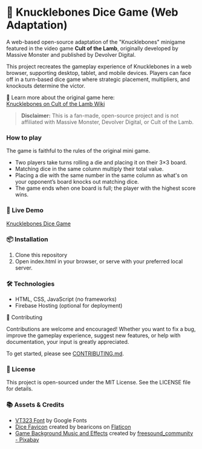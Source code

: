 # 🎲 Knucklebones Dice Game (Web Adaptation)

A web-based open-source adaptation of the "Knucklebones" minigame featured in the video game **Cult of the Lamb**, originally developed by Massive Monster and published by Devolver Digital.

This project recreates the gameplay experience of Knucklebones in a web browser, supporting desktop, tablet, and mobile devices. Players can face off in a turn-based dice game where strategic placement, multipliers, and knockouts determine the victor.

🔗 Learn more about the original game here:  
[Knucklebones on Cult of the Lamb Wiki](https://cult-of-the-lamb.fandom.com/wiki/Knucklebones)

> **Disclaimer:** This is a fan-made, open-source project and is not affiliated with Massive Monster, Devolver Digital, or Cult of the Lamb.

### How to play
The game is faithful to the rules of the original mini game. 
- Two players take turns rolling a die and placing it on their 3×3 board.
- Matching dice in the same column multiply their total value.
- Placing a die with the same number in the same column as what's on your opponent’s board knocks out matching dice.
- The game ends when one board is full; the player with the highest score wins.

### 🚀 Live Demo

[Knucklebones Dice Game](https://knucklebones-dicegame.web.app)

### 📦 Installation

1. Clone this repository
2. Open index.html in your browser, or serve with your preferred local server.

### 🛠 Technologies

- HTML, CSS, JavaScript (no frameworks)
- Firebase Hosting (optional for deployment)

🤝 Contributing

Contributions are welcome and encouraged! Whether you want to fix a bug, improve the gameplay experience, suggest new features, or help with documentation, your input is greatly appreciated.

To get started, please see [CONTRIBUTING.md](CONTRIBUTING.md).


### 📄 License

This project is open-sourced under the MIT License. See the LICENSE file for details.


### 📚 Assets & Credits

- [VT323 Font](https://fonts.googleapis.com/css2?family=VT323&display=swap) by Google Fonts
- [Dice Favicon](https://www.flaticon.com/authors/bearicons) created by bearicons on [Flaticon](https://www.flaticon.com/)
- [Game Background Music and Effects](https://pixabay.com/users/freesound_community-46691455/?utm_source=link-attribution&utm_medium=referral&utm_campaign=music&utm_content=17221) created by [freesound_community - Pixabay](https://pixabay.com//?utm_source=link-attribution&utm_medium=referral&utm_campaign=music&utm_content=17221)
